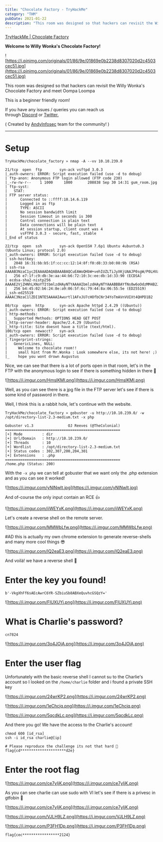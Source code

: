 ```yaml
---
title: "Chocolate Factory - TryHackMe"
category: "THM"
pubDate: 2021-01-22
description: "This room was designed so that hackers can revisit the Willy Wonka's Chocolate Factory and meet Oompa Loompa"
---
```

[TryHackMe | Chocolate Factory](https://tryhackme.com/room/chocolatefactory)


**Welcome to Willy Wonka's Chocolate Factory!**

![https://i.pinimg.com/originals/01/86/9e/01869e0b2238d8307020d2c4503cec51.jpg](https://i.pinimg.com/originals/01/86/9e/01869e0b2238d8307020d2c4503cec51.jpg)

This room was designed so that hackers can revisit the Willy Wonka's Chocolate Factory and meet Oompa Loompa

This is a beginner friendly room!

If you have any issues / queries you can reach us through [Discord](https://discord.gg/AC2Enww) or [Twitter.](https://twitter.com/andyinfosec_?lang=en)

( Created by [AndyInfosec](https://andyinfosec.com/) team for the community! )

---

# Setup

```
TryHackMe/chocolate_factory » nmap -A --vv 10.10.239.0
```

```
21/tcp  open  ftp        syn-ack vsftpd 3.0.3
|_auth-owners: ERROR: Script execution failed (use -d to debug)
| ftp-anon: Anonymous FTP login allowed (FTP code 230)
|_-rw-rw-r--    1 1000     1000       208838 Sep 30 14:31 gum_room.jpg
| ftp-syst:
|   STAT:
| FTP server status:
|      Connected to ::ffff:10.14.6.119
|      Logged in as ftp
|      TYPE: ASCII
|      No session bandwidth limit
|      Session timeout in seconds is 300
|      Control connection is plain text
|      Data connections will be plain text
|      At session startup, client count was 4
|      vsFTPd 3.0.3 - secure, fast, stable
|_End of status

22/tcp  open  ssh        syn-ack OpenSSH 7.6p1 Ubuntu 4ubuntu0.3 (Ubuntu Linux; protocol 2.0)
|_auth-owners: ERROR: Script execution failed (use -d to debug)
| ssh-hostkey:
|   2048 16:31:bb:b5:1f:cc:cc:12:14:8f:f0:d8:33:b0:08:9b (RSA)
| ssh-rsa AAAAB3NzaC1yc2EAAAADAQABAAABAQCuEAWoQHbW+vehIUZLTiJyXKjUAAJP0sgW/P0LHVaf4C5+1oEBXcDBBZC7SoL6MTMYn8zlEfhCbjQb7A/Yf2IxLzU5f35yuhEbWEvYmuP4PmBB04CJdDItU0xwAbGsufyzZ6td6LKm+oim8xJn/lVTeykVZTASF9iuY9tqwA933AfjqKlNByj82TAmlVkQ93bq+e7Gu/pRkSn++RkIUd4f8ogmLLusEh+vbGkZDj4UdwTIZbOSeuS4oz/umpkJPhekGVoyzjPMRIq9cwdeKIVRwUNbp4BoJjYKjbCC9YY8u/7O6lhtwo4uAp7Q9PfRRCiCpVimm6kIgBmgqqKbueDl
|   256 e7:1f:c9:db:3e:aa:44:b6:72:10:3c:ee:db:1d:33:90 (ECDSA)
| ecdsa-sha2-nistp256 AAAAE2VjZHNhLXNoYTItbmlzdHAyNTYAAAAIbmlzdHAyNTYAAABBBAYfNs0w6oOdzMM4B2JyB5pWr1qq9oB+xF0Voyn4gBYEGPC9+dqPudYagioH1ArjIHZFF0G24rt7L/6x1OPJSts=
|   256 b4:45:02:b6:24:8e:a9:06:5f:6c:79:44:8a:06:55:5e (ED25519)
|_ssh-ed25519 AAAAC3NzaC1lZDI1NTE5AAAAIAwurtl1AFxJU7cHOfbCNr34YoTmAVnVUIXt4QHPD1B2

80/tcp  open  http       syn-ack Apache httpd 2.4.29 ((Ubuntu))
|_auth-owners: ERROR: Script execution failed (use -d to debug)
| http-methods:
|_  Supported Methods: OPTIONS HEAD GET POST
|_http-server-header: Apache/2.4.29 (Ubuntu)
|_http-title: Site doesnt have a title (text/html).
100/tcp open  newacct?   syn-ack
|_auth-owners: ERROR: Script execution failed (use -d to debug)
| fingerprint-strings:
|   GenericLines, NULL:
|     Welcome to chocolate room!!
|     small hint from Mr.Wonka : Look somewhere else, its not here! ;)
|_    hope you wont drown Augustus
```

Nice, we can see that there is a lot of ports open in that room, let's in the FTP with the anonymous login to see if there is something hidden in there 👀

![https://i.imgur.com/HmslKMI.png](https://i.imgur.com/HmslKMI.png)

Well, as you can see there is a jpg file in the FTP server let's see if there is some kind of password in there.

Well, I think this is a rabbit hole, let's continue with the website.

```
TryHackMe/chocolate_factory » gobuster -u http://10.10.239.0/ -w /opt/directory-list-2.3-medium.txt -x php
```

```
Gobuster v1.3                OJ Reeves (@TheColonial)
=====================================================
[+] Mode         : dir
[+] Url/Domain   : http://10.10.239.0/
[+] Threads      : 10
[+] Wordlist     : /opt/directory-list-2.3-medium.txt
[+] Status codes : 302,307,200,204,301
[+] Extensions   : .php
=====================================================
/home.php (Status: 200)
```

With the `-x php` we can tell at gobuster that we want only the .php extension and as you can see it worked!

![https://i.imgur.com/yNlNwIt.jpg](https://i.imgur.com/yNlNwIt.jpg)

And of-course the only input contain an RCE 👍

![https://i.imgur.com/iiWEYxK.png](https://i.imgur.com/iiWEYxK.png)

Let's create a reverse shell on the remote server.

![https://i.imgur.com/MMWbLfw.png](https://i.imgur.com/MMWbLfw.png)

#AD this is actually my own chrome extension to generate reverse-shells and many more cool things 😎

![https://i.imgur.com/IQ2eaE3.png](https://i.imgur.com/IQ2eaE3.png)

And voilà! we have a reverse shell 🙌

# Enter the key you found!

```
b'-VkgXhFf6sAEcAwrC6YR-SZbiuSb8ABXeQuvhcGSQzY='
```

![https://i.imgur.com/FlUXUYi.png](https://i.imgur.com/FlUXUYi.png)

# What is Charlie's password?

```
cn7824
```

![https://i.imgur.com/3o4JOjA.png](https://i.imgur.com/3o4JOjA.png)

# Enter the user flag

Unfortunately with the basic reverse shell I cannot su to the Charlie's account so I looked on the `/home/charlie` folder and i found a private SSH key

![https://i.imgur.com/24wrKP2.png](https://i.imgur.com/24wrKP2.png)

![https://i.imgur.com/1eChcjq.png](https://i.imgur.com/1eChcjq.png)

![https://i.imgur.com/5qcdkLc.png](https://i.imgur.com/5qcdkLc.png)

And there you go! We have the access to the Charlie's account! 

```
chmod 600 [id_rsa]
ssh -i id_rsa charlie@[ip]
```

```
# Please reproduce the challenge its not that hard 👀
flag{cd*********************d2e}
```

# Enter the root flag

![https://i.imgur.com/ce7yIjK.png](https://i.imgur.com/ce7yIjK.png)

As you can see charlie can use sudo with VI let's see if there is a privesc in gtfobin 🥴

![https://i.imgur.com/ce7yIjK.png](https://i.imgur.com/ce7yIjK.png)

![https://i.imgur.com/VJLH9LZ.png](https://i.imgur.com/VJLH9LZ.png)

![https://i.imgur.com/P3FH1Dp.png](https://i.imgur.com/P3FH1Dp.png)

```
flag{cec*****************2124}
```

